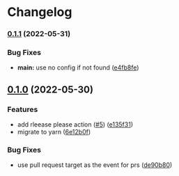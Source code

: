# Changelog

### [0.1.1](https://github.com/ooliver1/triagecat/compare/v0.1.0...v0.1.1) (2022-05-31)


### Bug Fixes

* **main:** use no config if not found ([e4fb8fe](https://github.com/ooliver1/triagecat/commit/e4fb8fe58d8b70680d89274a2cc9cd00ddf291d5))

## [0.1.0](https://github.com/ooliver1/triagecat/compare/v0.0.0...v0.1.0) (2022-05-30)


### Features

* add rleease please action ([#5](https://github.com/ooliver1/triagecat/issues/5)) ([e135f31](https://github.com/ooliver1/triagecat/commit/e135f3174680c496f3114e7c7a1872d9ea89352e))
* migrate to yarn ([6e12b0f](https://github.com/ooliver1/triagecat/commit/6e12b0f5ef71cd176f19233cd91af5eee04c680f))


### Bug Fixes

* use pull request target as the event for prs ([de90b80](https://github.com/ooliver1/triagecat/commit/de90b807749c9249b5867bdc15168dd89e9b842c))
